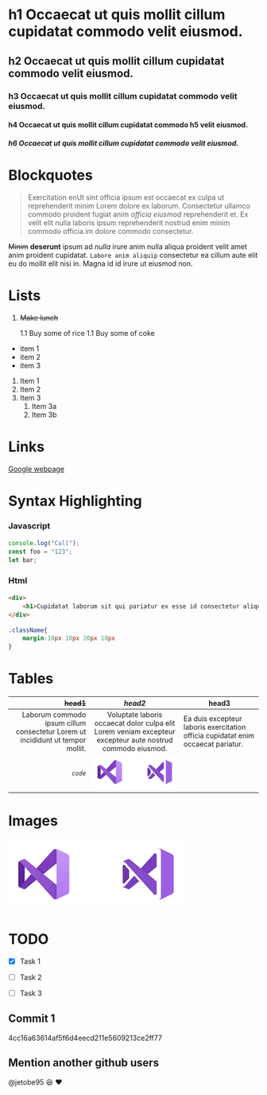 <!-- Heading -->

# h1 Occaecat ut quis mollit cillum cupidatat commodo velit eiusmod.
## h2 Occaecat ut quis mollit cillum cupidatat commodo velit eiusmod.
### h3 Occaecat ut quis mollit cillum cupidatat commodo velit eiusmod.
#### h4 Occaecat ut quis mollit cillum cupidatat commodo h5 velit eiusmod.
##### h6 Occaecat ut quis mollit cillum cupidatat commodo velit eiusmod.



<!-- Citas -->
# Blockquotes
> Exercitation enUt sint officia ipsum est occaecat ex culpa ut reprehenderit minim Lorem dolore ex laborum. Consectetur ullamco commodo proident fugiat anim _officia eiusmod_ reprehenderit et. Ex velit elit nulla laboris ipsum reprehenderit nostrud enim minim commodo officia.im dolore commodo consectetur.

~~Minim~~ **deserunt** ipsum ad _nulla_ irure anim nulla aliqua proident velit amet anim proident cupidatat. `Labore anim aliquip` consectetur ea cillum aute elit eu do mollit elit nisi in. Magna id id irure ut eiusmod non.

# Lists
1. ~~Make lunch~~

    1.1 Buy some of rice
    1.1 Buy some of coke


* item 1
* item 2
* item 3

1. Item 1
1. Item 2
1. Item 3
   1. Item 3a
   1. Item 3b

# Links

[ Google webpage ](www.google.com)
# Syntax Highlighting

### Javascript

```javascript
console.log("Call");
const foo = "123";
let bar;
```
### Html

```html
<div>
    <h1>Cupidatat laborum sit qui pariatur ex esse id consectetur aliquip qui dolor occaecat.</h1>
</div>
```

```css
.className{
    margin:10px 10px 20px 10px
}
```

# Tables

|~~head1~~|_head2_|head3|
|---:|:---:|--------|
|Laborum commodo ipsum cillum consectetur Lorem ut incididunt ut tempor mollit.|Voluptate laboris occaecat dolor culpa elit Lorem veniam excepteur excepteur aute nostrud commodo eiusmod.|Ea duis excepteur laboris exercitation officia cupidatat enim occaecat pariatur.
|_`code`_|![Vscode][logo]

# Images
[logo]:vscode.png "Vscode logo"

![Vscode][logo]

<!-- GITHUB -->
# TODO 
* [x] Task 1

* [ ] Task 2

* [ ] Task 3
## Commit 1
4cc16a63614af5f6d4eecd211e5609213ce2ff77
## Mention another github users
@jetobe95 :satisfied: :heart:



